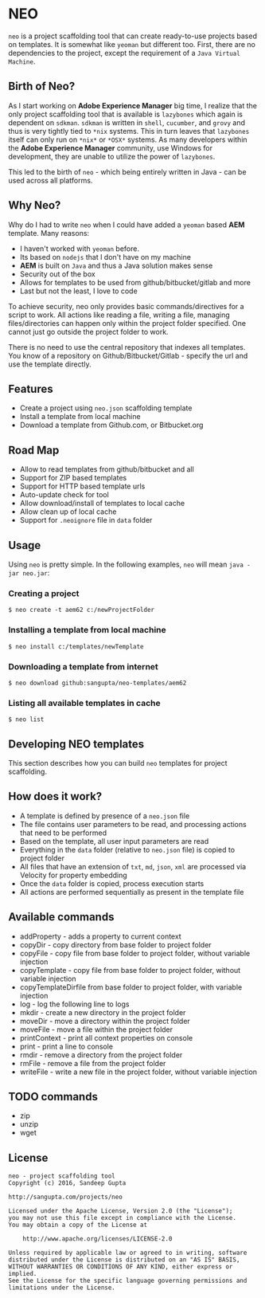 # NEO

`neo` is a project scaffolding tool that can create ready-to-use projects based on templates. It is somewhat
like `yeoman` but different too. First, there are no dependencies to the project, except the requirement of
a `Java Virtual Machine`. 

## Birth of Neo?

As I start working on **Adobe Experience Manager** big time, I realize that the only project scaffolding tool
that is available is `lazybones` which again is dependent on `sdkman`. `sdkman` is written in `shell`,
`cucumber`, and `grovy` and thus is very tightly tied to `*nix` systems. This in turn leaves that `lazybones`
itself can only run on `*nix*` or `*OSX*` systems. As many developers within the **Adobe Experience Manager** community,
use Windows for development, they are unable to utilize the power of `lazybones`.

This led to the birth of `neo` - which being entirely written in Java - can be used across all platforms.

## Why Neo?

Why do I had to write `neo` when I could have added a `yeoman` based **AEM** template. Many reasons:

* I haven't worked with `yeoman` before.
* Its based on `nodejs` that I don't have on my machine
* **AEM** is built on `Java` and thus a Java solution makes sense
* Security out of the box 
* Allows for templates to be used from github/bitbucket/gitlab and more
* Last but not the least, I love to code

To achieve security, neo only provides basic commands/directives for a script to work. All actions like
reading a file, writing a file, managing files/directories can happen only within the project folder specified.
One cannot just go outside the project folder to work.

There is no need to use the central repository that indexes all templates. You know of a repository on
Github/Bitbucket/Gitlab - specify the url and use the template directly.

## Features

* Create a project using `neo.json` scaffolding template
* Install a template from local machine
* Download a template from Github.com, or Bitbucket.org

## Road Map

* Allow to read templates from github/bitbucket and all
* Support for ZIP based templates
* Support for HTTP based template urls
* Auto-update check for tool
* Allow download/install of templates to local cache
* Allow clean up of local cache
* Support for `.neoignore` file in `data` folder

## Usage

Using `neo` is pretty simple. In the following examples, `neo` will mean `java -jar neo.jar`:

### Creating a project

```
$ neo create -t aem62 c:/newProjectFolder
```

### Installing a template from local machine

```
$ neo install c:/templates/newTemplate
```

### Downloading a template from internet

```
$ neo download github:sangupta/neo-templates/aem62
```

### Listing all available templates in cache

```
$ neo list
```

## Developing NEO templates

This section describes how you can build `neo` templates for project scaffolding.


## How does it work?

* A template is defined by presence of a `neo.json` file
* The file contains user parameters to be read, and processing actions that need to be performed
* Based on the template, all user input parameters are read
* Everything in the `data` folder (relative to `neo.json` file) is copied to project folder
* All files that have an extension of `txt`, `md`, `json`, `xml` are processed via Velocity for property embedding
* Once the `data` folder is copied, process execution starts
* All actions are performed sequentially as present in the template file

## Available commands

* addProperty - adds a property to current context
* copyDir - copy directory from base folder to project folder
* copyFile - copy file from base folder to project folder, without variable injection
* copyTemplate - copy file from base folder to project folder, without variable injection
* copyTemplateDirfile from base folder to project folder, with variable injection
* log - log the following line to logs
* mkdir - create a new directory in the project folder
* moveDir - move a directory within the project folder
* moveFile - move a file within the project folder
* printContext - print all context properties on console
* print - print a line to console
* rmdir - remove a directory from the project folder
* rmFile - remove a file from the project folder
* writeFile - write a new file in the project folder, without variable injection

## TODO commands

* zip
* unzip
* wget


## License

```
neo - project scaffolding tool
Copyright (c) 2016, Sandeep Gupta

http://sangupta.com/projects/neo

Licensed under the Apache License, Version 2.0 (the "License");
you may not use this file except in compliance with the License.
You may obtain a copy of the License at

    http://www.apache.org/licenses/LICENSE-2.0

Unless required by applicable law or agreed to in writing, software
distributed under the License is distributed on an "AS IS" BASIS,
WITHOUT WARRANTIES OR CONDITIONS OF ANY KIND, either express or implied.
See the License for the specific language governing permissions and
limitations under the License.
```
